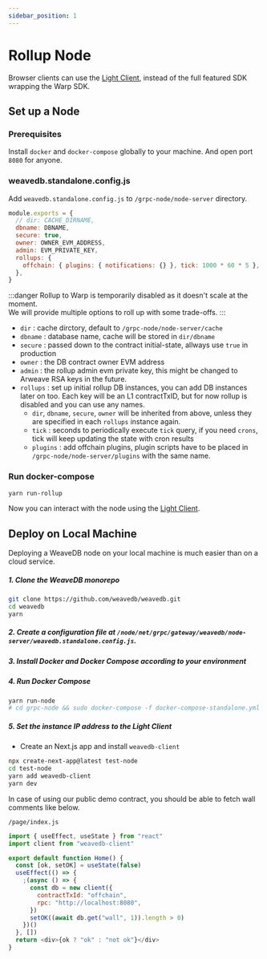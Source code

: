 ```yaml
---
sidebar_position: 1
---
```

# Rollup Node

Browser clients can use the [Light Client](/docs/advanced/client), instead of the full featured SDK wrapping the Warp SDK.

## Set up a Node

### Prerequisites

Install `docker` and `docker-compose` globally to your machine. And open port `8080` for anyone.

### weavedb.standalone.config.js

Add `weavedb.standalone.config.js` to `/grpc-node/node-server` directory.


```js
module.exports = {
  // dir: CACHE_DIRNAME,
  dbname: DBNAME,
  secure: true,
  owner: OWNER_EVM_ADDRESS,
  admin: EVM_PRIVATE_KEY,
  rollups: {
    offchain: { plugins: { notifications: {} }, tick: 1000 * 60 * 5 },
  },
}
```
:::danger
Rollup to Warp is temporarily disabled as it doesn't scale at the moment.  
We will provide multiple options to roll up with some trade-offs.
:::


- `dir` : cache dirctory, default to `/grpc-node/node-server/cache`
- `dbname` : database name, cache will be stored in `dir/dbname`
- `secure` : passed down to the contract initial-state, allways use `true` in production
- `owner` : the DB contract owner EVM address
- `admin` : the rollup admin evm private key, this might be changed to Arweave RSA keys in the future.
- `rollups` : set up initial rollup DB instances, you can add DB instances later on too. Each key will be an L1 contractTxID, but for now rollup is disabled and you can use any names.
  - `dir`, `dbname`, `secure`, `owner` will be inherited from above, unless they are specified in each `rollups` instance again.
  - `tick` : seconds to periodically execute `tick` query, if you need `crons`, tick will keep updating the state with cron results
  - `plugins` : add offchain plugins, plugin scripts have to be placed in `/grpc-node/node-server/plugins` with the same name.

### Run docker-compose

```bash
yarn run-rollup
```

Now you can interact with the node using the [Light Client](/docs/advanced/client).

## Deploy on Local Machine

Deploying a WeaveDB node on your local machine is much easier than on a cloud service.

##### 1. Clone the WeaveDB monorepo

```bash
git clone https://github.com/weavedb/weavedb.git
cd weavedb
yarn
```

##### 2. Create a configuration file at `/node/net/grpc/gateway/weavedb/node-server/weavedb.standalone.config.js`.

##### 3. Install Docker and Docker Compose according to your environment

##### 4. Run Docker Compose

```bash
yarn run-node
# cd grpc-node && sudo docker-compose -f docker-compose-standalone.yml up --build
```

##### 5. Set the instance IP address to the Light Client

- Create an Next.js app and install `weavedb-client`

```bash
npx create-next-app@latest test-node
cd test-node
yarn add weavedb-client
yarn dev
```

In case of using our public demo contract, you should be able to fetch wall comments like below.

`/page/index.js`

```javascript
import { useEffect, useState } from "react"
import client from "weavedb-client"

export default function Home() {
  const [ok, setOK] = useState(false)
  useEffect(() => {
    ;(async () => {
      const db = new client({
        contractTxId: "offchain",
        rpc: "http://localhost:8080",
      })
      setOK((await db.get("wall", 1)).length > 0)
    })()
  }, [])
  return <div>{ok ? "ok" : "not ok"}</div>
}
```

